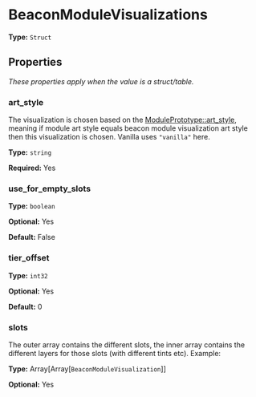 # BeaconModuleVisualizations

**Type:** `Struct`

## Properties

*These properties apply when the value is a struct/table.*

### art_style

The visualization is chosen based on the [ModulePrototype::art_style](prototype:ModulePrototype::art_style), meaning if module art style equals beacon module visualization art style then this visualization is chosen. Vanilla uses `"vanilla"` here.

**Type:** `string`

**Required:** Yes

### use_for_empty_slots

**Type:** `boolean`

**Optional:** Yes

**Default:** False

### tier_offset

**Type:** `int32`

**Optional:** Yes

**Default:** 0

### slots

The outer array contains the different slots, the inner array contains the different layers for those slots (with different tints etc). Example:

**Type:** Array[Array[`BeaconModuleVisualization`]]

**Optional:** Yes

